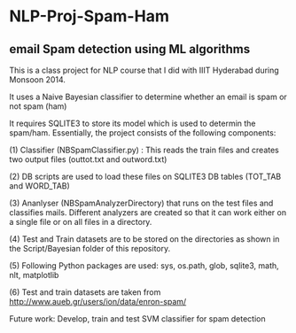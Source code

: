 NLP-Proj-Spam-Ham
=================

email Spam detection using ML algorithms
----------------------------------------
This is a class project for NLP course that I did with IIIT Hyderabad during Monsoon 2014.

It uses a Naive Bayesian classifier to determine whether an email is spam or not spam (ham)

It requires SQLITE3 to store its model which is used to determin the spam/ham. Essentially, the project consists of the following components:

(1) Classifier (NBSpamClassifier.py) : This reads the train files and creates two output files (outtot.txt and outword.txt)

(2) DB scripts are used to load these files on SQLITE3 DB tables (TOT_TAB and WORD_TAB)

(3) Ananlyser (NBSpamAnalyzerDirectory) that runs on the test files and classifies mails. Different analyzers are created so that it can work either on a single file or on all files in a directory.

(4) Test and Train datasets are to be stored on the directories as shown in the Script/Bayesian folder of this repository.

(5) Following Python packages are used: sys, os.path, glob, sqlite3, math, nlt, matplotlib

(6) Test and train datasets are taken from http://www.aueb.gr/users/ion/data/enron-spam/

Future work: Develop, train and test SVM classifier for spam detection
